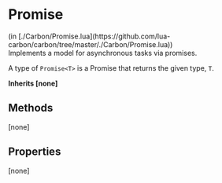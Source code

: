 <h1 class="class-title">Promise</h1>
<span class="file-link">(in [./Carbon/Promise.lua](https://github.com/lua-carbon/carbon/tree/master/./Carbon/Promise.lua))</span><br/>
Implements a model for asynchronous tasks via promises.

A type of `Promise<T>` is a Promise that returns the given type, `T`.

**Inherits [none]**

## Methods
[none]

## Properties
[none]
